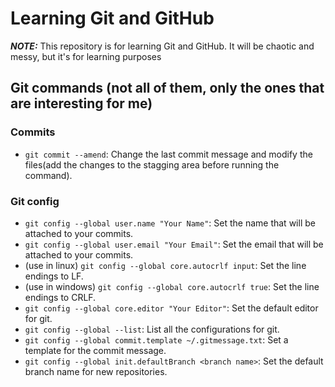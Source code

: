 # Learning Git and GitHub
**_NOTE:_** This repository is for learning Git and GitHub. It will be chaotic and messy, but it's for learning purposes

## Git commands (not all of them, only the ones that are interesting for me)

### Commits
- `git commit --amend`: Change the last commit message and modify the files(add the changes to the stagging area before running the command).

### Git config
- `git config --global user.name "Your Name"`: Set the name that will be attached to your commits.
- `git config --global user.email "Your Email"`: Set the email that will be attached to your commits.
- (use in linux) `git config --global core.autocrlf input`: Set the line endings to LF.
- (use in windows) `git config --global core.autocrlf true`: Set the line endings to CRLF.
- `git config --global core.editor "Your Editor"`: Set the default editor for git.
- `git config --global --list`: List all the configurations for git.
- `git config --global commit.template ~/.gitmessage.txt`: Set a template for the commit message.
- `git config --global init.defaultBranch <branch name>`: Set the default branch name for new repositories.
